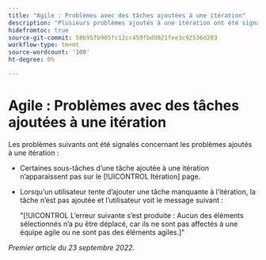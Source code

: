 ```yaml
---
title: "Agile : Problèmes avec des tâches ajoutées à une itération"
description: "Plusieurs problèmes ajoutés à une itération ont été signalés"
hidefromtoc: true
source-git-commit: 58b95fb905fc12cc459fbdd021fee3c92536d203
workflow-type: tm+mt
source-wordcount: '108'
ht-degree: 0%

---
```



# Agile : Problèmes avec des tâches ajoutées à une itération

Les problèmes suivants ont été signalés concernant les problèmes ajoutés à une itération :

* Certaines sous-tâches d’une tâche ajoutée à une itération n’apparaissent pas sur le [!UICONTROL Itération] page.
* Lorsqu’un utilisateur tente d’ajouter une tâche manquante à l’itération, la tâche n’est pas ajoutée et l’utilisateur voit le message suivant :

   &quot;[!UICONTROL L’erreur suivante s’est produite : Aucun des éléments sélectionnés n’a pu être déplacé, car ils ne sont pas affectés à une équipe agile ou ne sont pas des éléments agiles.]&quot;

_Premier article du 23 septembre 2022._

